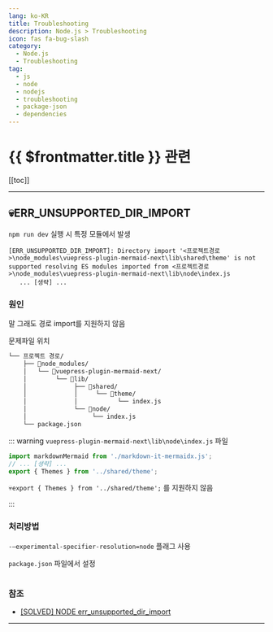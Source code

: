 ```yaml
---
lang: ko-KR
title: Troubleshooting
description: Node.js > Troubleshooting
icon: fas fa-bug-slash
category:
  - Node.js
  - Troubleshooting
tag: 
  - js
  - node
  - nodejs
  - troubleshooting
  - package-json
  - dependencies
---
```


# {{ $frontmatter.title }} 관련

[[toc]]

---

## 💀ERR_UNSUPPORTED_DIR_IMPORT

`npm run dev` 실행 시 특정 모듈에서 발생

```
[ERR_UNSUPPORTED_DIR_IMPORT]: Directory import '<프로젝트경로>\node_modules\vuepress-plugin-mermaid-next\lib\shared\theme' is not supported resolving ES modules imported from <프로젝트경로>\node_modules\vuepress-plugin-mermaid-next\lib\node\index.js
   ... [생략] ...
```

### 원인

말 그래도 경로 import를 지원하지 않음

문제파일 위치

```sh
└── 프로젝트 경로/
    ├── 📁node_modules/
    │   └── 📁vuepress-plugin-mermaid-next/
    │        └── 📁lib/
    │             ├── 📁shared/
    │             │     └── 📁theme/
    │             │           └── index.js
    │             └── 📁node/ 
    │                  └── index.js
    └── package.json
```

::: warning <VPIcon icon="fas fa-folder-open"/>`vuepress-plugin-mermaid-next\lib\node\`<VPIcon icon="fa-brands fa-js"/>`index.js` 파일

```ts
import markdownMermaid from './markdown-it-mermaidx.js';
// ... [생략] ... 
export { Themes } from '../shared/theme';
```

💀`export { Themes } from '../shared/theme';` 를 지원하지 않음

:::

### 처리방법

`-–experimental-specifier-resolution=node` 플래그 사용

`package.json` 파일에서 설정

```json
```

### 참조

- [[SOLVED] NODE err_unsupported_dir_import](https://weekendprojects.dev/posts/solved-node-err_unsupported_dir_import)

---

<TagLinks/>